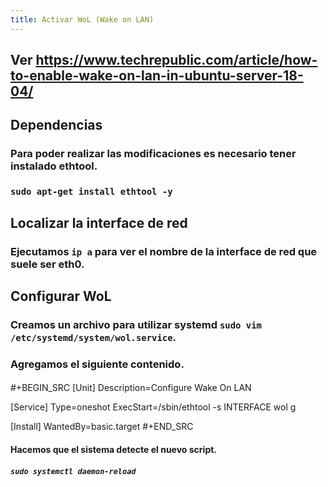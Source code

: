 ```yaml
---
title: Activar WoL (Wake on LAN)
---
```


## Ver https://www.techrepublic.com/article/how-to-enable-wake-on-lan-in-ubuntu-server-18-04/
## Dependencias
### Para poder realizar las modificaciones es necesario tener instalado ethtool.
### `sudo apt-get install ethtool -y`
## Localizar la interface de red
### Ejecutamos `ip a` para ver el nombre de la interface de red que suele ser **eth0**.
## Configurar WoL
### Creamos un archivo para utilizar systemd `sudo vim /etc/systemd/system/wol.service`.
### Agregamos el siguiente contenido.
####
#+BEGIN_SRC 
[Unit]
Description=Configure Wake On LAN

[Service]
Type=oneshot
ExecStart=/sbin/ethtool -s INTERFACE wol g

[Install]
WantedBy=basic.target
#+END_SRC
#### Hacemos que el sistema detecte el nuevo script.
##### `sudo systemctl daemon-reload`
####
